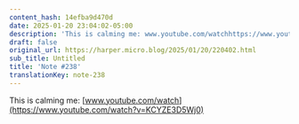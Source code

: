 ```yaml
---
content_hash: 14efba9d470d
date: 2025-01-20 23:04:02-05:00
description: 'This is calming me: www.youtube.com/watchhttps://www.youtube.com/watch?v=KCYZE3D5Wj0'
draft: false
original_url: https://harper.micro.blog/2025/01/20/220402.html
sub_title: Untitled
title: 'Note #238'
translationKey: note-238
---
```


This is calming me: [www.youtube.com/watch](https://www.youtube.com/watch?v=KCYZE3D5Wj0)
